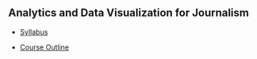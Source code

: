 ## Analytics and Data Visualization for Journalism

- [Syllabus](syllabus.md)

- [Course Outline](course-outline.md)

